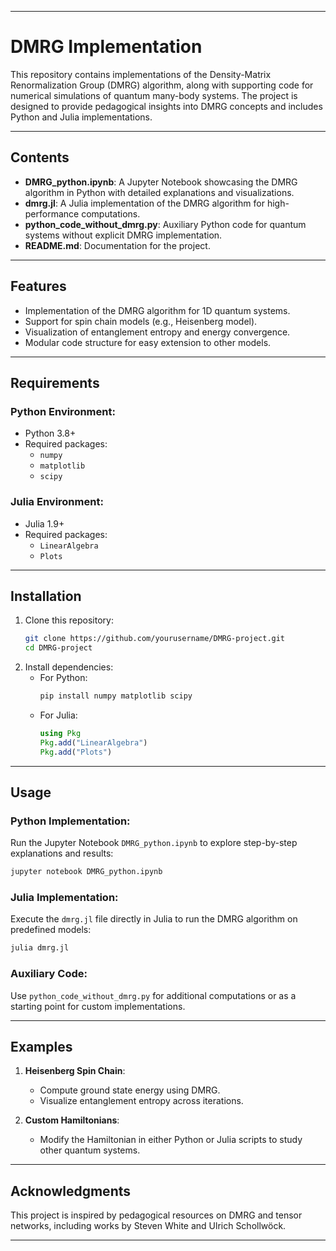 
---

# **DMRG Implementation**

This repository contains implementations of the Density-Matrix Renormalization Group (DMRG) algorithm, along with supporting code for numerical simulations of quantum many-body systems. The project is designed to provide pedagogical insights into DMRG concepts and includes Python and Julia implementations.

---

## **Contents**
- **DMRG_python.ipynb**: A Jupyter Notebook showcasing the DMRG algorithm in Python with detailed explanations and visualizations.
- **dmrg.jl**: A Julia implementation of the DMRG algorithm for high-performance computations.
- **python_code_without_dmrg.py**: Auxiliary Python code for quantum systems without explicit DMRG implementation.
- **README.md**: Documentation for the project.

---

## **Features**
- Implementation of the DMRG algorithm for 1D quantum systems.
- Support for spin chain models (e.g., Heisenberg model).
- Visualization of entanglement entropy and energy convergence.
- Modular code structure for easy extension to other models.

---

## **Requirements**
### Python Environment:
- Python 3.8+
- Required packages:
  - `numpy`
  - `matplotlib`
  - `scipy`
  
### Julia Environment:
- Julia 1.9+
- Required packages:
  - `LinearAlgebra`
  - `Plots`

---

## **Installation**
1. Clone this repository:
   ```bash
   git clone https://github.com/yourusername/DMRG-project.git
   cd DMRG-project
   ```
2. Install dependencies:
   - For Python:
     ```bash
     pip install numpy matplotlib scipy
     ```
   - For Julia:
     ```julia
     using Pkg
     Pkg.add("LinearAlgebra")
     Pkg.add("Plots")
     ```

---

## **Usage**
### Python Implementation:
Run the Jupyter Notebook `DMRG_python.ipynb` to explore step-by-step explanations and results:
```bash
jupyter notebook DMRG_python.ipynb
```

### Julia Implementation:
Execute the `dmrg.jl` file directly in Julia to run the DMRG algorithm on predefined models:
```bash
julia dmrg.jl
```

### Auxiliary Code:
Use `python_code_without_dmrg.py` for additional computations or as a starting point for custom implementations.

---

## **Examples**
1. **Heisenberg Spin Chain**:
   - Compute ground state energy using DMRG.
   - Visualize entanglement entropy across iterations.

2. **Custom Hamiltonians**:
   - Modify the Hamiltonian in either Python or Julia scripts to study other quantum systems.

---

## **Acknowledgments**
This project is inspired by pedagogical resources on DMRG and tensor networks, including works by Steven White and Ulrich Schollwöck.

--- 
